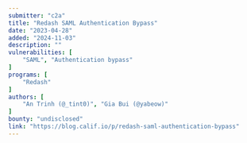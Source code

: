 ```yaml
---
submitter: "c2a"
title: "Redash SAML Authentication Bypass"
date: "2023-04-28"
added: "2024-11-03"
description: ""
vulnerabilities: [
    "SAML", "Authentication bypass"
]
programs: [
    "Redash"
]
authors: [
    "An Trinh (@_tint0)", "Gia Bui (@yabeow)"
]
bounty: "undisclosed"
link: "https://blog.calif.io/p/redash-saml-authentication-bypass"
---
```




